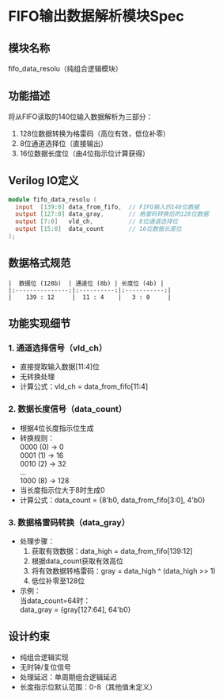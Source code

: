 # FIFO输出数据解析模块Spec

## 模块名称
fifo_data_resolu（纯组合逻辑模块）

## 功能描述
将从FIFO读取的140位输入数据解析为三部分：
1. 128位数据转换为格雷码（高位有效，低位补零）
2. 8位通道选择位（直接输出）
3. 16位数据长度位（由4位指示位计算获得）

## Verilog IO定义
```verilog
module fifo_data_resolu (
  input  [139:0] data_from_fifo,  // FIFO输入的140位数据
  output [127:0] data_gray,       // 格雷码转换后的128位数据
  output [7:0]   vld_ch,          // 8位通道选择位
  output [15:0]  data_count       // 16位数据长度位
);
```

## 数据格式规范
```
|  数据位 (128b)  | 通道位 (8b) | 长度位 (4b) |
|:---------------:|:----------:|:-----------:|
|    139 : 12     |  11 : 4    |   3 : 0     |
```

## 功能实现细节

### 1. 通道选择信号（vld_ch）
- 直接提取输入数据[11:4]位
- 无转换处理
- 计算公式：vld_ch = data_from_fifo[11:4]

### 2. 数据长度信号（data_count）
- 根据4位长度指示位生成
- 转换规则：  
  0000 (0) → 0  
  0001 (1) → 16  
  0010 (2) → 32  
  ...  
  1000 (8) → 128
- 当长度指示位大于8时生成0
- 计算公式：data_count = {8'b0, data_from_fifo[3:0], 4'b0} 

### 3. 数据格雷码转换（data_gray）
- 处理步骤：
  1. 获取有效数据：data_high = data_from_fifo[139:12]
  2. 根据data_count获取有效高位
  3. 将有效数据转格雷码：gray = data_high ^ (data_high >> 1)
  4. 低位补零至128位
- 示例：  
  当data_count=64时：  
  data_gray = {gray[127:64], 64'b0}

## 设计约束
- 纯组合逻辑实现
- 无时钟/复位信号
- 处理延迟：单周期组合逻辑延迟
- 长度指示位默认范围：0-8（其他值未定义）

